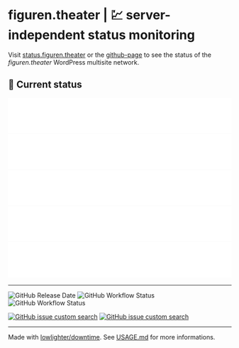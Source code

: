 # figuren.theater | 💹 server-independent status monitoring

Visit [status.figuren.theater](https://status.figuren.theater) or the [github-page](https://figuren-theater.github.io/status.figuren.theater/) to see the status of the *figuren.theater* WordPress multisite network.

## 🚥 Current status

<!-- <downtime-status> -->
![figuren.theater](/status/figuren.theater-443.svg)
![websites.fuer.figuren.theater](/status/websites.fuer.figuren.theater-443.svg)
![mein.figuren.theater](/status/mein.figuren.theater-443.svg)
![puppen.theater](/status/puppen.theater-443.svg)
![assets.figuren.theater](/status/assets.figuren.theater-443.svg)
<!-- <downtime-status/> -->

---
![GitHub Release Date](https://img.shields.io/github/release-date/figuren-theater/ft-platform?label=last%20update)
![GitHub Workflow Status](https://img.shields.io/github/actions/workflow/status/figuren-theater/ft-platform/deploy.yml?label=DEPLOY&logo=github)
![GitHub Workflow Status](https://img.shields.io/github/actions/workflow/status/figuren-theater/ft-maintenance/wp-cron-runner.yml?label=CRON&logo=wordpress)

[![GitHub issue custom search](https://img.shields.io/github/issues-search?label=pull%20requests&query=is%3Aopen%20is%3Apr%20archived%3Afalse%20org%3Afiguren-theater)](https://github.com/pulls?q=is%3Aopen+is%3Apr+org%3Afiguren-theater+archived%3Afalse+is%3Apublic)
[![GitHub issue custom search](https://img.shields.io/github/issues-search?label=issues&query=is%3Aopen%20is%3Aissue%20archived%3Afalse%20org%3Afiguren-theater)](https://github.com/issues?q=is%3Aopen+is%3Aissue+org%3Afiguren-theater+archived%3Afalse+is%3Apublic)


---

Made with [lowlighter/downtime](https://github.com/lowlighter/downtime). See [USAGE.md](/USAGE.md) for more informations.

